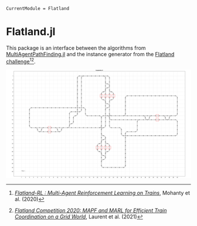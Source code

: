 ```@meta
CurrentModule = Flatland
```

# Flatland.jl

This package is an interface between the algorithms from [MultiAgentPathFinding.jl](https://github.com/gdalle/MultiAgentPathFinding.jl) and the instance generator from the [Flatland challenge](https://www.aicrowd.com/challenges/flatland-3)[^1][^2].

[^1]: [*Flatland-RL : Multi-Agent Reinforcement Learning on Trains*](https://arxiv.org/abs/2012.05893), Mohanty et al. (2020)

[^2]: [*Flatland Competition 2020: MAPF and MARL for Efficient Train Coordination on a Grid World*](https://proceedings.mlr.press/v133/laurent21a.html), Laurent et al. (2021)

![gif animation](assets/coop_astar.gif)